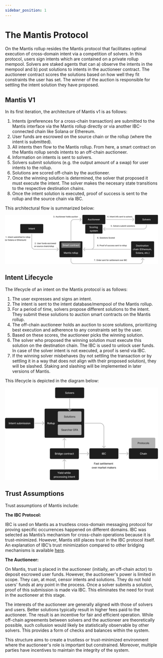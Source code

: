 ```yaml
---
sidebar_position: 1
---
```

# The Mantis Protocol

On the Mantis rollup resides the Mantis protocol that facilitates optimal execution of cross-domain intent via a competition of solvers. In this protocol, users sign intents which are contained on a private rollup mempool. Solvers are staked agents that can a) observe the intents in the mempool and b) post solutions to intents in the auctioneer contract. The auctioneer contract scores the solutions based on how well they fit constraints the user has set. The winner of the auction is responsible for settling the intent solution they have proposed.

## Mantis V1

In its first iteration, the architecture of Mantis v1 is as follows:

1. Intents (preferences for a cross-chain transaction) are submitted to the Mantis interface via the Mantis rollup directly or via another IBC-connected chain like Solana or Ethereum.
2. User funds are escrowed on the source chain or the rollup (where the intent is submitted).
3. All intents then flow to the Mantis rollup. From here, a smart contract on the Mantis rollup sends intents to an off-chain auctioneer.
4. Information on intents is sent to solvers.
5. Solvers submit solutions (e.g. the output amount of a swap) for user intents to the rollup.
6. Solutions are scored off-chain by the auctioneer.
7. Once the winning solution is determined, the solver that proposed it must execute the intent. The solver makes the necesary state transitions to the respective destination chains.
8. Once the intent solution is executed, proof of success is sent to the rollup and the source chain via IBC.

This architectural flow is summarized below:

![mantis](../protocol/protocol.png)
## Intent Lifecycle

The lifecycle of an intent on the Mantis protocol is as follows:

1. The user expresses and signs an intent.
2. The intent is sent to the intent database/mempool of the Mantis rollup.
3. For a period of time, solvers propose different solutions to the intent. They submit these solutions to auction smart contracts on the Mantis rollup.
4. The off-chain auctioneer holds an auction to score solutions, prioritizing best execution and adherence to any constraints set by the user.
5. Based on these scores, the auctioneer picks the winning solution.
6. The solver who proposed the winning solution must execute this solution on the destination chain. The IBC is used to unlock user funds. In case of the solver intent is not executed, a proof is send via IBC.
7. If the winning solver misbehaves (by not settling the transaction or by settling it in a way that does not align with their proposed solution), they will be slashed. Staking and slashing will be implemented in later versions of Mantis.

This lifecycle is depicted in the diagram below:

![lifecycle](../protocol/intent-lifecycle.png)
## Trust Assumptions

Trust assumptions of Mantis include:

**The IBC Protocol:**

IBC is used on Mantis as a trustless cross-domain messaging protocol for proving specific occurrences happened on different domains. IBC was selected as Mantis’s mechanism for cross-chain operations because it is trust-minimized. However, Mantis still places trust in the IBC protocol itself. An explanation of IBC’s trust minimization compared to other bridging mechanisms is available [here](https://medium.com/@Picasso_Network/ibc-as-the-end-game-of-bridging-a-comparison-analysis-on-trust-dcc01e0d9377).


**The Auctioneer:**

On Mantis, trust is placed in the auctioneer (initially, an off-chain actor) to deposit escrowed user funds. However, the auctioneer's power is limited in scope. They can, at most, censor intents and solutions. They do not hold users' funds at any point in the process. Once a solver submits a solution, proof of this submission is made via IBC. This eliminates the need for trust in the auctioneer at this stage.

The interests of the auctioneer are generally aligned with those of solvers and users. Better solutions typically result in higher fees paid to the auctioneer. The result is an incentive for fair and efficient operation. While off-chain agreements between solvers and the auctioneer are theoretically possible, such collusion would likely be statistically observable by other solvers. This provides a form of checks and balances within the system.

This structure aims to create a trustless or trust-minimized environment where the auctioneer's role is important but constrained. Moreover, multiple parties have incentives to maintain the integrity of the system.
